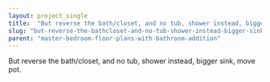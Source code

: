 ```yaml
---
layout: project_single
title:  "But reverse the bath/closet, and no tub, shower instead, bigger sink, move pot."
slug: "but-reverse-the-bathcloset-and-no-tub-shower-instead-bigger-sink-move-pot"
parent: "master-bedroom-floor-plans-with-bathroom-addition"
---
```

But reverse the bath/closet, and no tub, shower instead, bigger sink, move pot.